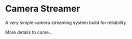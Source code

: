 # Camera Streamer
A very simple camera streaming system build for reliability.

More details to come...